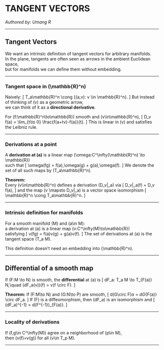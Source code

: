 # TANGENT VECTORS
*Authored by: Umang R*

---

## Tangent Vectors

We want an intrinsic definition of tangent vectors for arbitrary manifolds.  
In the plane, tangents are often seen as arrows in the ambient Euclidean space,  
but for manifolds we can define them without embedding.

---

### Tangent space in \(\mathbb{R}^n\)

Naively:
\[
T_a\mathbb{R}^n \cong \{(a,v): v \in \mathbb{R}^n\}.
\]
But instead of thinking of \(v\) as a geometric arrow,  
we can think of it as a **directional derivative**.

For \(f:\mathbb{R}^n\to\mathbb{R}\) smooth and \(v\in\mathbb{R}^n\),
\[
D_v f(a) = \lim_{t\to 0} \frac{f(a+tv)-f(a)}{t}.
\]
This is linear in \(v\) and satisfies the Leibniz rule.

---

### Derivations at a point

A **derivation at \(a\)** is a linear map \(\omega:C^\infty(\mathbb{R}^n) \to \mathbb{R}\)  
such that
\[
\omega(fg) = f(a)\,\omega(g) + g(a)\,\omega(f).
\]
We denote the set of all such maps by \(T_a\mathbb{R}^n\).

**Theorem:**  
Every \(v\in\mathbb{R}^n\) defines a derivation \(D_v|_a\) via
\[
D_v|_a(f) = D_v f(a),
\]
and the map \(v \mapsto D_v|_a\) is a vector space isomorphism
\[
\mathbb{R}^n \cong T_a\mathbb{R}^n.
\]

---

### Intrinsic definition for manifolds

For a smooth manifold \(M\) and \(a\in M\):  
a derivation at \(a\) is a linear map \(v:C^\infty(M)\to\mathbb{R}\)  
satisfying
\[
v(fg) = f(a)v(g) + g(a)v(f).
\]
The set of derivations at \(a\) is the tangent space \(T_a M\).

This definition doesn’t need an embedding into \(\mathbb{R}^n\).

---

## Differential of a smooth map

If \(F:M \to N\) is smooth, the **differential** at \(a\) is
\[
dF_a: T_a M \to T_{F(a)} N,\quad (dF_a(v))(f) = v(f \circ F).
\]

**Theorem:**
If \(F:M\to N\) and \(G:N\to P\) are smooth,
\[
d(G\circ F)_a = dG_{F(a)} \circ dF_a.
\]
If \(F\) is a diffeomorphism, then \(dF_a\) is an isomorphism and
\[
(dF_a)^{-1} = d(F^{-1})_{F(a)}.
\]

---

### Locality of derivations

If \(f,g\in C^\infty(M)\) agree on a neighborhood of \(p\in M\),  
then \(v(f)=v(g)\) for all \(v\in T_p M\).

---



